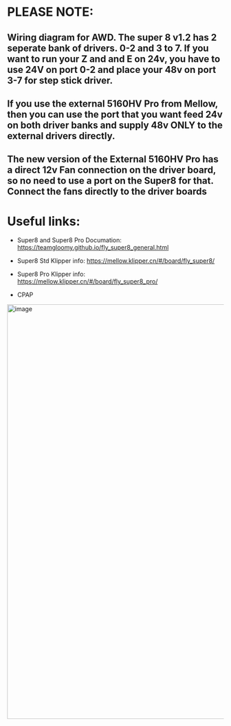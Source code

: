 # PLEASE NOTE: 
## Wiring diagram for AWD. The super 8 v1.2 has 2 seperate bank of drivers. 0-2 and 3 to 7. If you want to run your Z and and E on 24v, you have to use 24V on port 0-2 and place your 48v on port 3-7 for step stick driver.
## If you use the external 5160HV Pro from Mellow, then you can use the port that you want feed 24v on both driver banks and supply 48v ONLY to the external drivers directly. 
## The new version of the External 5160HV Pro has a direct 12v Fan connection on the driver board, so no need to use a port on the Super8 for that. Connect the fans directly to the driver boards

# Useful links:
- Super8 and Super8 Pro Documation: https://teamgloomy.github.io/fly_super8_general.html
- Super8 Std Klipper info: https://mellow.klipper.cn/#/board/fly_super8/
- Super8 Pro Klipper info: https://mellow.klipper.cn/#/board/fly_super8_pro/




- CPAP
<img width="964" alt="image" src="https://user-images.githubusercontent.com/37383368/210031622-09749b48-08df-4b7d-8248-3eb55e4c368b.png">

